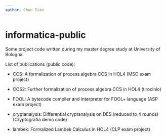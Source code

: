 ```yaml
---
author: Chun Tian
---
```


# informatica-public

Some project code written during my master degree study at University of Bologna.

List of publications \(public code\):

-   CCS: A formalization of process algebra CCS in HOL4 \(MSC exam project\)

-   CCS2: Further formalization of process algebra CCS in HOL4 \(tirocinio\)
-   FOOL: A bytecode compiler and interpreter for FOOL+ language \(ASP exam project\)
-   cryptanalysis: Differential cryptanalysis on DES \(reduced to 4 rounds\) \(Cryptografia demo code\)
-   lambek: Formalized Lambek Calculus in HOL4 \(CLP exam project\)

